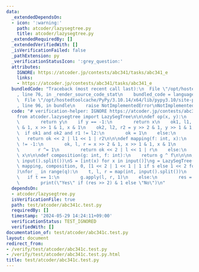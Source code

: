 ```yaml
---
data:
  _extendedDependsOn:
  - icon: ':warning:'
    path: atcoder/lazysegtree.py
    title: atcoder/lazysegtree.py
  _extendedRequiredBy: []
  _extendedVerifiedWith: []
  _isVerificationFailed: false
  _pathExtension: py
  _verificationStatusIcon: ':grey_question:'
  attributes:
    IGNORE: https://atcoder.jp/contests/abc341/tasks/abc341_e
    links:
    - https://atcoder.jp/contests/abc341/tasks/abc341_e
  bundledCode: "Traceback (most recent call last):\n  File \"/opt/hostedtoolcache/PyPy/3.10.14/x64/lib/pypy3.10/site-packages/onlinejudge_verify/documentation/build.py\"\
    , line 76, in _render_source_code_stat\n    bundled_code = language.bundle(\n\
    \  File \"/opt/hostedtoolcache/PyPy/3.10.14/x64/lib/pypy3.10/site-packages/onlinejudge_verify/languages/python.py\"\
    , line 96, in bundle\n    raise NotImplementedError\nNotImplementedError\n"
  code: "# verification-helper: IGNORE https://atcoder.jp/contests/abc341/tasks/abc341_e\n\
    from atcoder.lazysegtree import LazySegTree\n\n\ndef op(x, y):\n    if x == -1:\n\
    \        return y\n    if y == -1:\n        return x\n    ok1, l1, r1 = x >> 2\
    \ & 1, x >> 1 & 1, x & 1\n    ok2, l2, r2 = y >> 2 & 1, y >> 1 & 1, y & 1\n  \
    \  if ok1 and ok2 and r1 != l2:\n        ok = 1\n    else:\n        ok = 0\n \
    \   return ok << 2 | l1 << 1 | r2\n\n\ndef mapping(f: int, x):\n    if f and x\
    \ != -1:\n        ok, l, r = x >> 2 & 1, x >> 1 & 1, x & 1\n        l ^= 1\n \
    \       r ^= 1\n        return ok << 2 | l << 1 | r\n    else:\n        return\
    \ x\n\n\ndef composition(g: int, f: int):\n    return g ^ f\n\n\nn, q = map(int,\
    \ input().split())\nS = [int(x) for x in input()]\ng = LazySegTree(\n    op, -1,\
    \ mapping, composition, 0, [1 << 2 | 1 << 1 | 1 if s else 1 << 2 for s in S]\n\
    )\nfor _ in range(q):\n    t, l, r = map(int, input().split())\n    l -= 1\n \
    \   if t == 1:\n        g.apply(l, r, 1)\n    else:\n        res = g.prod(l, r)\n\
    \        print(\"Yes\" if (res >> 2) & 1 else \"No\")\n"
  dependsOn:
  - atcoder/lazysegtree.py
  isVerificationFile: true
  path: test/atcoder/abc341c.test.py
  requiredBy: []
  timestamp: '2024-05-29 14:24:11+09:00'
  verificationStatus: TEST_IGNORED
  verifiedWith: []
documentation_of: test/atcoder/abc341c.test.py
layout: document
redirect_from:
- /verify/test/atcoder/abc341c.test.py
- /verify/test/atcoder/abc341c.test.py.html
title: test/atcoder/abc341c.test.py
---
```


